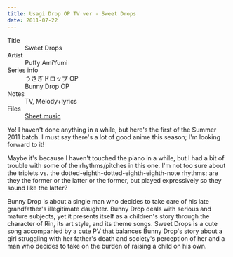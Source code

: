 ```yaml
---
title: Usagi Drop OP TV ver - Sweet Drops
date: 2011-07-22
---
```


<dl>
  <dt>Title</dt>
  <dd>Sweet Drops</dd>

  <dt>Artist</dt>
  <dd>Puffy AmiYumi</dd>

  <dt>Series info</dt>
  <dd>うさぎドロップ OP</dd>
  <dd>Bunny Drop OP</dd>

  <dt>Notes</dt>
  <dd>TV, Melody+lyrics</dd>

  <dt>Files</dt>
  <dd><a href="/files/sheetmusic/sweet_drops.pdf">Sheet music</a></dd>
</dl>

Yo! I haven't done anything in a while, but here's the first of the
Summer 2011 batch.  I must say there's a lot of good anime this season;
I'm looking forward to it!

Maybe it's because I haven't touched the piano in a while, but I had a
bit of trouble with some of the rhythms/pitches in this one.  I'm not
too sure about the triplets vs. the
dotted-eighth-dotted-eighth-eighth-note rhythms; are they the former or
the latter or the former, but played expressively so they sound like the
latter?

Bunny Drop is about a single man who decides to take care of his late
grandfather's illegitimate daughter.  Bunny Drop deals with serious and
mature subjects, yet it presents itself as a children's story through
the character of Rin, its art style, and its theme songs.  Sweet Drops
is a cute song accompanied by a cute PV that balances Bunny Drop's story
about a girl struggling with her father's death and society's perception
of her and a man who decides to take on the burden of raising a child on
his own.
